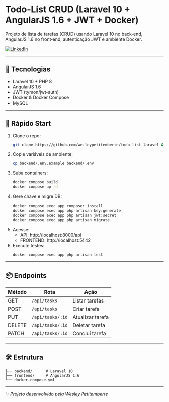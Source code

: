 # Todo-List CRUD (Laravel 10 + AngularJS 1.6 + JWT + Docker)

Projeto de lista de tarefas (CRUD) usando Laravel 10 no back‑end, AngularJS 1.6 no front‑end, autenticação JWT e ambiente Docker.

[![LinkedIn](https://img.shields.io/badge/LinkedIn-Perfil-blue)](https://www.linkedin.com/in/wesley-petitemberte/)

---

## 🔧 Tecnologias

- Laravel 10 + PHP 8
- AngularJS 1.6
- JWT (tymon/jwt-auth)
- Docker & Docker Compose
- MySQL

---

## 🚀 Rápido Start

1. Clone o repo:
   ```bash
   git clone https://github.com/wesleypetitemberte/todo-list-laravel && cd todo-list-laravel
   ```
2. Copie variáveis de ambiente:
   ```bash
   cp backend/.env.example backend/.env
   ```
3. Suba containers:
   ```bash
   docker compose build
   docker compose up -d
   ```
4. Gere chave e migre DB:
   ```bash
   docker compose exec app composer install
   docker compose exec app php artisan key:generate 
   docker compose exec app php artisan jwt:secret 
   docker compose exec app php artisan migrate
   ```
5. Acesse:
   - API: http://localhost:8000/api
   - FRONTEND: http://localhost:5442
6. Execute testes:
   ```bash
   docker compose exec app php artisan test
   ```

---

## 📦 Endpoints

| Método | Rota             | Ação            |
| ------ | ---------------- | --------------- |
| GET    | `/api/tasks`     | Listar tarefas  |
| POST   | `/api/tasks`     | Criar tarefa    |
| PUT    | `/api/tasks/:id` | Atualizar tarefa|
| DELETE | `/api/tasks/:id` | Deletar tarefa  |
| PATCH  | `/api/tasks/:id` | Concluí tarefa  |

---

## 🛠️ Estrutura

```
├── backend/      # Laravel 10
├── frontend/     # AngularJS 1.6
└── docker-compose.yml
```

---
✨ _Projeto desenvolvido pela Wesley Petitemberte_
